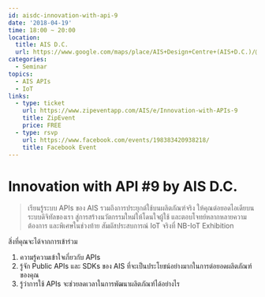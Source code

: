 ```yaml
---
id: aisdc-innovation-with-api-9
date: '2018-04-19'
time: 18:00 ~ 20:00
location:
  title: AIS D.C.
  url: https://www.google.com/maps/place/AIS+Design+Centre+(AIS+D.C.)/@13.7301202,100.5682861,15z/data=!4m2!3m1!1s0x0:0x6e20f6ea464039bc?sa=X&ved=0ahUKEwjx0-_91a_aAhUCw4MKHUklCloQ_BIIuAEwDg
categories:
  - Seminar
topics:
  - AIS APIs
  - IoT
links:
  - type: ticket
    url: https://www.zipeventapp.com/AIS/e/Innovation-with-APIs-9
    title: ZipEvent
    price: FREE
  - type: rsvp
    url: https://www.facebook.com/events/198383420938218/
    title: Facebook Event
---
```


# Innovation with API #9 by AIS D.C.

> เรียนรู้ระบบ APIs ของ AIS รวมถึงการประยุกต์ใช้บนผลิตภัณฑ์จริง ให้คุณต่อยอดไอเดียบนระบบดิจิทัลของเรา สู่การสร้างนวัตกรรมใหม่ให้โดนใจผู้ใช้ และตอบโจทย์หลากหลายความต้องการ และพิเศษในช่วงท้าย สัมผัสประสบการณ์ IoT จริงที่ NB-IoT Exhibition

สิ่งที่คุณจะได้จากการเข้าร่วม

1. ความรู้ความเข้าใจเกี่ยวกับ APIs
2. รู้จัก Public APIs และ SDKs ของ AIS ที่จะเป็นประโยชน์อย่างมากในการต่อยอดผลิตภัณฑ์ของคุณ
3. รู้ว่าการใช้ APIs จะช่วยลดเวลาในการพัฒนาผลิตภัณฑ์ได้อย่างไร
